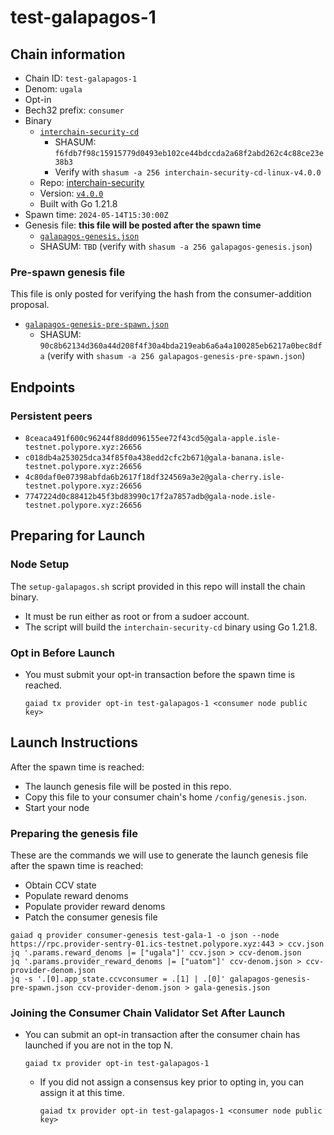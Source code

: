 # test-galapagos-1

## Chain information

* Chain ID: `test-galapagos-1`
* Denom: `ugala`
* Opt-in
* Bech32 prefix: `consumer`
* Binary
  * [`interchain-security-cd`](/isle/binaries/interchain-security-cd-linux-v4.0.0)
    * SHASUM: `f6fdb7f98c15915779d0493eb102ce44bdccda2a68f2abd262c4c88ce23e38b3`
    * Verify with `shasum -a 256 interchain-security-cd-linux-v4.0.0`
  * Repo: [interchain-security](https://github.com/cosmos/interchain-security/)
  * Version: [`v4.0.0`](https://github.com/cosmos/interchain-security/releases/tag/v4.0.0)
  * Built with Go 1.21.8
* Spawn time: `2024-05-14T15:30:00Z`
* Genesis file: **this file will be posted after the spawn time**
  * [`galapagos-genesis.json`](./galapagos-genesis.json)
  * SHASUM: `TBD` (verify with `shasum -a 256 galapagos-genesis.json`)

### Pre-spawn genesis file

This file is only posted for verifying the hash from the consumer-addition proposal.
* [`galapagos-genesis-pre-spawn.json`](./galapagos-genesis-pre-spawn.json)
  * SHASUM: `90c8b62134d360a44d208f4f30a4bda219eab6a6a4a100285eb6217a0bec8dfa` (verify with `shasum -a 256 galapagos-genesis-pre-spawn.json`)

## Endpoints

### Persistent peers

* `8ceaca491f600c96244f88dd096155ee72f43cd5@gala-apple.isle-testnet.polypore.xyz:26656`
* `c018db4a253025dca34f85f0a438edd2cfc2b671@gala-banana.isle-testnet.polypore.xyz:26656`
* `4c80daf0e07398abfda6b2617f18df324569a3e2@gala-cherry.isle-testnet.polypore.xyz:26656`
* `7747224d0c88412b45f3bd83990c17f2a7857adb@gala-node.isle-testnet.polypore.xyz:26656`

## Preparing for Launch

### Node Setup

The `setup-galapagos.sh` script provided in this repo will install the chain binary.
* It must be run either as root or from a sudoer account.
* The script will build the `interchain-security-cd` binary using Go 1.21.8.

### Opt in Before Launch

* You must submit your opt-in transaction before the spawn time is reached.
  ```
  gaiad tx provider opt-in test-galapagos-1 <consumer node public key>
  ```


## Launch Instructions

After the spawn time is reached:
  * The launch genesis file will be posted in this repo.
  * Copy this file to your consumer chain's home `/config/genesis.json`.
  * Start your node

### Preparing the genesis file

These are the commands we will use to generate the launch genesis file after the spawn time is reached:

* Obtain CCV state
* Populate reward denoms
* Populate provider reward denoms
* Patch the consumer genesis file
```
gaiad q provider consumer-genesis test-gala-1 -o json --node https://rpc.provider-sentry-01.ics-testnet.polypore.xyz:443 > ccv.json
jq '.params.reward_denoms |= ["ugala"]' ccv.json > ccv-denom.json
jq '.params.provider_reward_denoms |= ["uatom"]' ccv-denom.json > ccv-provider-denom.json
jq -s '.[0].app_state.ccvconsumer = .[1] | .[0]' galapagos-genesis-pre-spawn.json ccv-provider-denom.json > gala-genesis.json
```

### Joining the Consumer Chain Validator Set After Launch

* You can submit an opt-in transaction after the consumer chain has launched if you are not in the top N.
  ```
  gaiad tx provider opt-in test-galapagos-1
  ```
  * If you did not assign a consensus key prior to opting in, you can assign it at this time.
    ```
    gaiad tx provider opt-in test-galapagos-1 <consumer node public key>
    ```